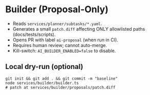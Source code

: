 # Builder (Proposal-Only)

- Reads `services/planner/subtasks/*.yaml`.
- Generates a small `patch.diff` affecting ONLY allowlisted paths (docs/tests/scripts).
- Opens PR with label `ai-proposal` (when run in CI).
- Requires human review; cannot auto-merge.
- Kill-switch: `AI_BUILDER_ENABLED=false` to disable.

## Local dry-run (optional)
```
git init && git add . && git commit -m "baseline"
node services/builder/builder.ts
# patch at services/builder/proposals/patch.diff
```
